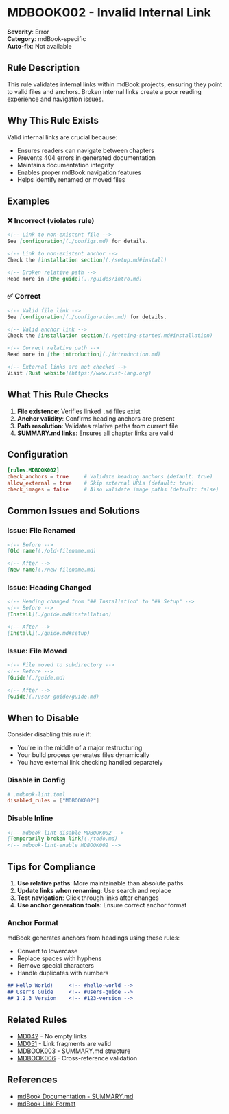 # MDBOOK002 - Invalid Internal Link

**Severity**: Error  
**Category**: mdBook-specific  
**Auto-fix**: Not available

## Rule Description

This rule validates internal links within mdBook projects, ensuring they point to valid files and anchors. Broken internal links create a poor reading experience and navigation issues.

## Why This Rule Exists

Valid internal links are crucial because:
- Ensures readers can navigate between chapters
- Prevents 404 errors in generated documentation
- Maintains documentation integrity
- Enables proper mdBook navigation features
- Helps identify renamed or moved files

## Examples

### ❌ Incorrect (violates rule)

```markdown
<!-- Link to non-existent file -->
See [configuration](./configs.md) for details.

<!-- Link to non-existent anchor -->
Check the [installation section](./setup.md#install)

<!-- Broken relative path -->
Read more in [the guide](../guides/intro.md)
```

### ✅ Correct

```markdown
<!-- Valid file link -->
See [configuration](./configuration.md) for details.

<!-- Valid anchor link -->
Check the [installation section](./getting-started.md#installation)

<!-- Correct relative path -->
Read more in [the introduction](./introduction.md)

<!-- External links are not checked -->
Visit [Rust website](https://www.rust-lang.org)
```

## What This Rule Checks

1. **File existence**: Verifies linked `.md` files exist
2. **Anchor validity**: Confirms heading anchors are present
3. **Path resolution**: Validates relative paths from current file
4. **SUMMARY.md links**: Ensures all chapter links are valid

## Configuration

```toml
[rules.MDBOOK002]
check_anchors = true     # Validate heading anchors (default: true)
allow_external = true    # Skip external URLs (default: true)
check_images = false     # Also validate image paths (default: false)
```

## Common Issues and Solutions

### Issue: File Renamed
```markdown
<!-- Before -->
[Old name](./old-filename.md)

<!-- After -->
[New name](./new-filename.md)
```

### Issue: Heading Changed
```markdown
<!-- Heading changed from "## Installation" to "## Setup" -->
<!-- Before -->
[Install](./guide.md#installation)

<!-- After -->
[Install](./guide.md#setup)
```

### Issue: File Moved
```markdown
<!-- File moved to subdirectory -->
<!-- Before -->
[Guide](./guide.md)

<!-- After -->
[Guide](./user-guide/guide.md)
```

## When to Disable

Consider disabling this rule if:
- You're in the middle of a major restructuring
- Your build process generates files dynamically
- You have external link checking handled separately

### Disable in Config

```toml
# .mdbook-lint.toml
disabled_rules = ["MDBOOK002"]
```

### Disable Inline

```markdown
<!-- mdbook-lint-disable MDBOOK002 -->
[Temporarily broken link](./todo.md)
<!-- mdbook-lint-enable MDBOOK002 -->
```

## Tips for Compliance

1. **Use relative paths**: More maintainable than absolute paths
2. **Update links when renaming**: Use search and replace
3. **Test navigation**: Click through links after changes
4. **Use anchor generation tools**: Ensure correct anchor format

### Anchor Format

mdBook generates anchors from headings using these rules:
- Convert to lowercase
- Replace spaces with hyphens
- Remove special characters
- Handle duplicates with numbers

```markdown
## Hello World!     <!-- #hello-world -->
## User's Guide     <!-- #users-guide -->
## 1.2.3 Version    <!-- #123-version -->
```

## Related Rules

- [MD042](../standard/md042.html) - No empty links
- [MD051](../standard/md051.html) - Link fragments are valid
- [MDBOOK003](./mdbook003.html) - SUMMARY.md structure
- [MDBOOK006](./mdbook006.html) - Cross-reference validation

## References

- [mdBook Documentation - SUMMARY.md](https://rust-lang.github.io/mdBook/format/summary.html)
- [mdBook Link Format](https://rust-lang.github.io/mdBook/format/markdown.html#links)